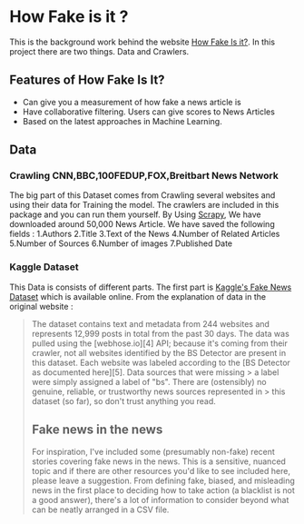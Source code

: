 # How Fake is it ? 
This is the background work behind the website [How Fake Is it?](https://howfakeisit.herokuapp.com/). In this project there are two things.
Data and Crawlers.

## Features of How Fake Is It?

- Can give you a measurement of how fake a news article is
- Have collaborative filtering. Users can give scores to News Articles
- Based on the latest approaches in Machine Learning.

## Data
### Crawling CNN,BBC,100FEDUP,FOX,Breitbart News Network
The big part of this Dataset comes from Crawling several websites and using their data for Training the model. The crawlers are included in this package and you can run them yourself.
By Using [Scrapy](https://scrapy.org/), We have downloaded around 50,000 News Article. We have saved the following fields : 
1.Authors
2.Title
3.Text of the News
4.Number of Related Articles
5.Number of Sources
6.Number of images
7.Published Date


### Kaggle Dataset
This Data is consists of different parts. The first part is [Kaggle's Fake News Dataset](https://www.kaggle.com/mrisdal/fake-news)
which is available online. From the explanation of data in the original website : 

> The dataset contains text and metadata from 244 websites and represents 12,999 posts in total from the past 30 days. The data was 
> pulled using the [webhose.io][4] API; because it's coming from their crawler, not all websites identified by the BS Detector are 
> present in this dataset. Each website was labeled according to the [BS Detector as documented here][5]. Data sources that were missing > a label were simply assigned a label of "bs". There are (ostensibly) no genuine, reliable, or trustworthy news sources represented in > this dataset (so far), so don't trust anything you read.
> 
> ## Fake news in the news
> 
> For inspiration, I've included some (presumably non-fake) recent stories covering fake news in the news. This is a sensitive, nuanced 
> topic and if there are other resources you'd like to see included here, please leave a suggestion. From defining fake, biased, and 
> misleading news in the first place to deciding how to take action (a blacklist is not a good answer), there's a lot of information to 
> consider beyond what can be neatly arranged in a CSV file.

